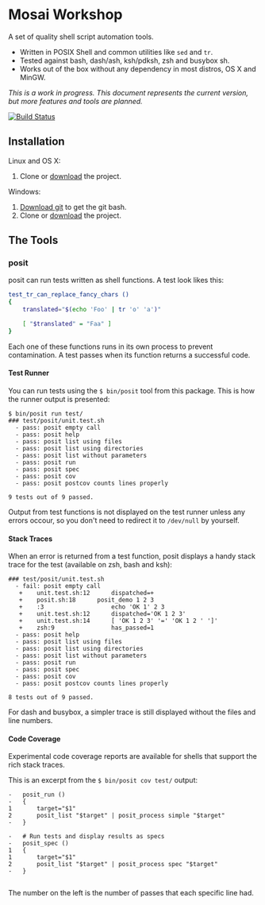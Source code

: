 Mosai Workshop 
==============

A set of quality shell script automation tools.

  - Written in POSIX Shell and common utilities like `sed` and `tr`.
  - Tested against bash, dash/ash, ksh/pdksh, zsh and busybox sh.
  - Works out of the box without any dependency in most distros, OS X and MinGW.

*This is a work in progress. This document represents the current version, but 
more features and tools are planned.*

[![Build Status](https://travis-ci.org/Mosai/workshop.svg?branch=master)](https://travis-ci.org/Mosai/workshop)

Installation
------------

Linux and OS X:

  1. Clone or [download](https://github.com/Mosai/workshop/archive/master.zip) the project.

Windows:

  1. [Download git](http://git-scm.com/download/win) to get the git bash.
  2. Clone or [download](https://github.com/Mosai/workshop/archive/master.zip) the project.

The Tools
---------

### posit

posit can run tests written as shell functions. A test look likes this:

```sh
test_tr_can_replace_fancy_chars ()
{
	translated="$(echo 'Foo' | tr 'o' 'a')"

	[ "$translated" = "Faa" ]
}
```

Each one of these functions runs in its own process to prevent contamination. A test
passes when its function returns a successful code.

#### Test Runner

You can run tests using the `$ bin/posit` tool from this package. This is 
how the runner output is presented:

```
$ bin/posit run test/
### test/posit/unit.test.sh
  - pass: posit empty call
  - pass: posit help
  - pass: posit list using files
  - pass: posit list using directories
  - pass: posit list without parameters
  - pass: posit run
  - pass: posit spec
  - pass: posit cov
  - pass: posit postcov counts lines properly

9 tests out of 9 passed.
```

Output from test functions is not displayed on the test runner unless any errors occour, 
so you don't need to redirect it to `/dev/null` by yourself.

#### Stack Traces

When an error is returned from a test function, posit displays a handy stack trace
for the test (available on zsh, bash and ksh):

```
### test/posit/unit.test.sh
  - fail: posit empty call
   +    unit.test.sh:12      dispatched=+                  
   +    posit.sh:18      posit_demo 1 2 3          
   +    :3                   echo 'OK 1' 2 3               
   +    unit.test.sh:12      dispatched='OK 1 2 3'         
   +    unit.test.sh:14      [ 'OK 1 2 3' '=' 'OK 1 2 ' ']'
   +    zsh:9                has_passed=1                  
  - pass: posit help
  - pass: posit list using files
  - pass: posit list using directories
  - pass: posit list without parameters
  - pass: posit run
  - pass: posit spec
  - pass: posit cov
  - pass: posit postcov counts lines properly

8 tests out of 9 passed.

```

For dash and busybox, a simpler trace is still displayed without the files and 
line numbers.

#### Code Coverage

Experimental code coverage reports are available for shells
that support the rich stack traces. 

This is an excerpt from the `$ bin/posit cov test/` output:

```
-	posit_run ()
-	{
1		target="$1"
2		posit_list "$target" | posit_process simple "$target"
-	}
	
-	# Run tests and display results as specs
-	posit_spec ()
1	{
1		target="$1"
2		posit_list "$target" | posit_process spec "$target"
-	}


``` 

The number on the left is the number of passes that 
each specific line had. 